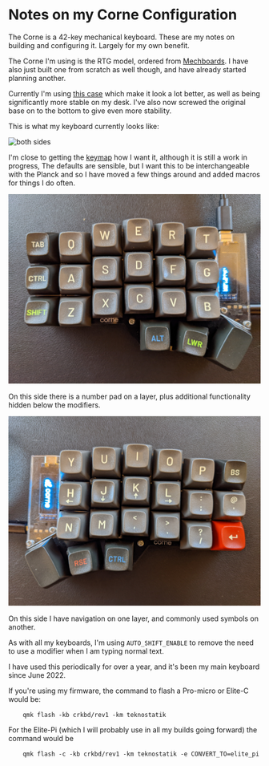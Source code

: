 # Notes on my Corne Configuration

The Corne is a 42-key mechanical keyboard. These are my notes on building and configuring it. Largely for my own benefit.

The Corne I'm using is the RTG model, ordered from [Mechboards](https://mechboards.co.uk/). I have also just built one from scratch as well though, and have already started planning another.

Currently I'm using [this case](https://www.etsy.com/uk/listing/1179555093/high-profile-corne-3dp-case) which make it look a lot better, as well as being significantly more stable on my desk. I've also now screwed the original base on to the bottom to give even more stability.

This is what my keyboard currently looks like:

![both sides](./images/corne.jpg)

I'm close to getting the [keymap](https://github.com/teknostatik/keyboards/blob/main/corne/keymap.c) how I want it, although it is still a work in progress, The defaults are sensible, but I want this to be interchangeable with the Planck and so I have moved a few things around and added macros for things I do often.

![Left hand side of my Corne](./images/lhs.jpg)

On this side there is a number pad on a layer, plus additional functionality hidden below the modifiers.

![Right hand side of my Corne](./images/rhs.jpg)

On this side I have navigation on one layer, and commonly used symbols on another.

As with all my keyboards, I'm using `AUTO_SHIFT_ENABLE` to remove the need to use a modifier when I am typing normal text.

I have used this periodically for over a year, and it's been my main keyboard since June 2022.

If you're using my firmware, the command to flash a Pro-micro or Elite-C would be:

        qmk flash -kb crkbd/rev1 -km teknostatik

For the Elite-Pi (which I will probably use in all my builds going forward) the command would be

        qmk flash -c -kb crkbd/rev1 -km teknostatik -e CONVERT_TO=elite_pi

